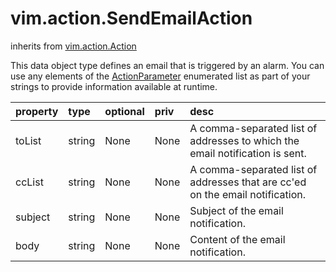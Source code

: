 vim.action.SendEmailAction
==========================
inherits from [vim.action.Action](docs/vim.action.Action.md)


This data object type defines an email that is triggered by an    alarm. You can use any    elements of the <a href="vim.action.Action.ActionParameter.md">ActionParameter</a>    enumerated list as part of your strings to provide information available    at runtime.

| property | type | optional | priv | desc |
|:---------|:-----|:---------|:-----|:-----|
| toList | string | None | None | A comma-separated list of addresses to which the email notification is sent. |
| ccList | string | None | None | A comma-separated list of addresses that are cc'ed on the email notification. |
| subject | string | None | None | Subject of the email notification. |
| body | string | None | None | Content of the email notification. |


